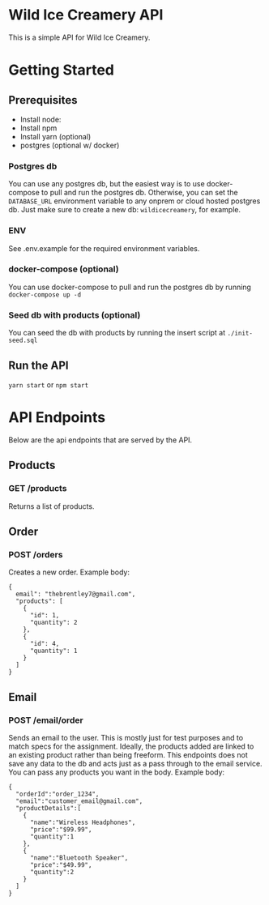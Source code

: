 # Wild Ice Creamery API

This is a simple API for Wild Ice Creamery.

# Getting Started

## Prerequisites

- Install node:
- Install npm
- Install yarn (optional)
- postgres (optional w/ docker)

### Postgres db

You can use any postgres db, but the easiest way is to use docker-compose to pull and run the postgres db.
Otherwise, you can set the `DATABASE_URL` environment variable to any onprem or cloud hosted postgres db. Just make sure to create a new db: `wildicecreamery`, for example.

### ENV

See .env.example for the required environment variables.

### docker-compose (optional)

You can use docker-compose to pull and run the postgres db by running
`docker-compose up -d`

### Seed db with products (optional)

You can seed the db with products by running the insert script at `./init-seed.sql`

## Run the API

`yarn start` or `npm start`

# API Endpoints

Below are the api endpoints that are served by the API.

## Products

### GET /products

Returns a list of products.

## Order

### POST /orders

Creates a new order.
Example body:

```
{
  email": "thebrentley7@gmail.com",
  "products": [
    {
      "id": 1,
      "quantity": 2
    },
    {
      "id": 4,
      "quantity": 1
    }
  ]
}
```

## Email

### POST /email/order

Sends an email to the user.
This is mostly just for test purposes and to match specs for the assignment. Ideally, the products added are linked to an existing product rather than being freeform. This endpoints does not save any data to the db and acts just as a pass through to the email service. You can pass any products you want in the body.
Example body:

```
{
  "orderId":"order_1234",
  "email":"customer_email@gmail.com",
  "productDetails":[
    {
      "name":"Wireless Headphones",
      "price":"$99.99",
      "quantity":1
    },
    {
      "name":"Bluetooth Speaker",
      "price":"$49.99",
      "quantity":2
    }
  ]
}
```

